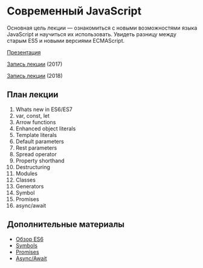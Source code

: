 # Современный JavaScript

Основная цель лекции — ознакомиться с новыми возможностями языка JavaScript и
научиться их использовать. Увидеть разницу между старым ES5 и новыми
версиями ECMAScript.

[Презентация](https://docs.google.com/presentation/d/1UPQ80j0poKKNcEgwEQ7Xs3HCzcTaMljMI4wj80rGD8E/edit#slide=id.p)

[Запись лекции](https://vimeo.com/225251923/9196c3c65c) (2017)

[Запись лекции](https://vimeo.com/253275883/8191938354) (2018)

## План лекции

1. Whats new in ES6/ES7
2. var, const, let
3. Arrow functions
4. Enhanced object literals
5. Template literals
6. Default parameters
7. Rest parameters
8. Spread operator
9. Property shorthand
10. Destructuring
11. Modules
12. Classes
13. Generators
14. Symbol
15. Promises
16. async/await

## Дополнительные материалы
 * [Обзор ES6](https://github.com/lukehoban/es6features)
 * [Symbols](https://hacks.mozilla.org/2015/06/es6-in-depth-symbols/)
 * [Promises](https://ponyfoo.com/articles/es6-promises-in-depth)
 * [Async/Await](https://ponyfoo.com/articles/understanding-javascript-async-await)


